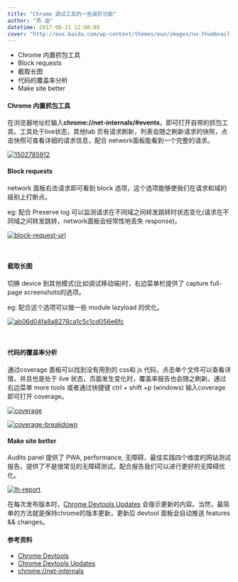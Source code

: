 ```yaml
---
title: "Chrome 调试工具的一些高阶功能"
author: "苏 迪"
datetime: 2017-08-21 12:00:00
cover: "http://eux.baidu.com/wp-content/themes/eux/images/no-thumbnail.png"
---
```


- Chrome 内置抓包工具
- Block requests
- 截取长图
- 代码的覆盖率分析
- Make site better



#### Chrome 内置抓包工具

在浏览器地址栏输入**chrome://net-internals/#events**，即可打开自带的抓包工具。工具处于live状态，其他tab 页有请求刷新，列表会随之刷新请求的快照，点击快照可查看详细的请求信息，配合 network面板能看到一个完整的请求。  


[![1502785912](http://upload-images.jianshu.io/upload_images/670206-fe6451d3a9893c7c.png?imageMogr2/auto-orient/strip%7CimageView2/2/w/1240)
](http://eux.baidu.com/wp-content/uploads/2017/08/1502785912.png)  



#### Block requests

network 面板右击请求即可看到 block 选项，这个选项能够使我们在请求和域的级别上打断点。  


eg: 配合 Preserve log 可以监测请求在不同域之间转发跳转时状态变化(请求在不同域之间转发跳转，network面板会经常性地丢失 response)。  


[![block-request-url](https://developers.google.cn/web/updates/images/2017/04/block-request-url.png)
](http://eux.baidu.com/wp-content/uploads/2017/08/block-request-url.png)  


   



#### 截取长图

切换 device 到其他模式(比如调试移动端)时，右边菜单栏提供了 capture full-page screenshots的选项。  


eg: 配合这个选项可以做一些 module lazyload 的优化。  


[![ab06d04fa8a8278ca1c5c1cd056e6fc](//upload-images.jianshu.io/upload_images/670206-85bb64da6ce38d62.png?imageMogr2/auto-orient/strip%7CimageView2/2/w/1240)
](http://eux.baidu.com/wp-content/uploads/2017/08/ab06d04fa8a8278ca1c5c1cd056e6fc.png)  


   



#### 代码的覆盖率分析

通过coverage 面板可以找到没有用到的 css和 js 代码，点击单个文件可以查看详情，并且也是处于 live 状态，页面发生变化时，覆盖率报告也会随之刷新。通过右边菜单 more tools 或者通过快捷键 ctrl + shift +p (windows) 输入coverage 即可打开 coverage。  


[![coverage](https://developers.google.cn/web/updates/images/2017/04/coverage.png)
](http://eux.baidu.com/wp-content/uploads/2017/08/coverage.png)  


[![coverage-breakdown](https://developers.google.cn/web/updates/images/2017/04/coverage-breakdown.png)
](http://eux.baidu.com/wp-content/uploads/2017/08/coverage-breakdown.png)  



#### Make site better

Audits panel 提供了 PWA, performance, 无障碍，最佳实践四个维度的网站测试报告。提供了不是很常见的无障碍测试，配合报告我们可以进行更好的无障碍优化。  


[![lh-report](http:////upload-images.jianshu.io/upload_images/670206-1496396c2c705f1b.png?imageMogr2/auto-orient/strip%7CimageView2/2/w/1240)
](http://eux.baidu.com/wp-content/uploads/2017/08/lh-report.png)  


在每次发布版本时，[Chrome Devtools Updates](https://developers.google.cn/web/updates/2017/) 会提示更新的内容。当然，最简单的方法就是保持chrome的版本更新，更新后 devtool 面板会自动推送 features && changes。  



#### 参考资料



- [Chrome Devtools](https://developers.google.cn/web/tools/chrome-devtools/)
- [Chrome Devtools Updates](https://developers.google.cn/web/updates/2017/)
- [chrome://net-internals](https://www.chromium.org/developers/design-documents/network-stack/netlog)